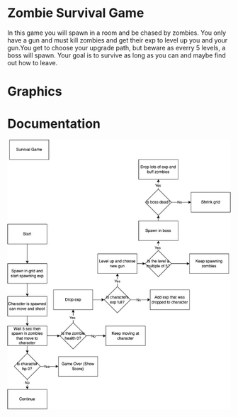 # Zombie Survival Game
In this game you will spawn in a room and be chased by zombies. You only have a gun and must kill zombies and get their exp to level up you and your gun.You get to choose your upgrade path, but beware as everry 5 levels, a boss will spawn. Your goal is to survive as long as you can and maybe find out how to leave.
# Graphics

# Documentation
![Flowchart](https://github.com/Evan-Luo-jpg/P2Indiviual/blob/main/img/Individual%20project.jpg)
